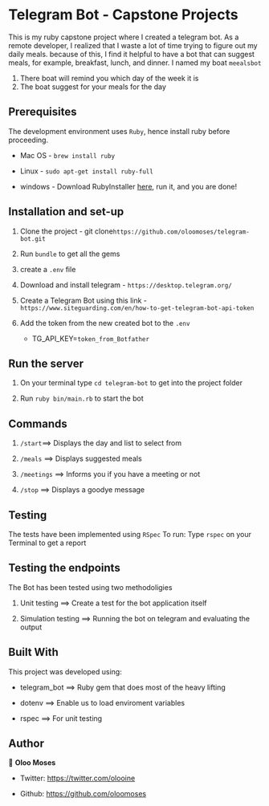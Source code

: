 # Telegram Bot - Capstone Projects

This is my ruby capstone project where I created a telegram bot. As a remote developer, I realized that I waste a lot of time trying to figure out my daily meals. because of this, I find it helpful to have a bot that can suggest meals, for example, breakfast, lunch, and dinner. I named my boat `meealsbot`

1. There boat will remind you which day of the week it is
2. The boat suggest for your meals for the day

## Prerequisites

The development environment uses `Ruby`, hence install ruby before proceeding.

- Mac OS - `brew install ruby`

- Linux - `sudo apt-get install ruby-full`

- windows - Download RubyInstaller [here](https://rubyinstaller.org/), run it, and you are done!

## Installation and set-up

1. Clone the project - git clone`https://github.com/oloomoses/telegram-bot.git`

2. Run `bundle` to get all the gems

3. create a `.env` file

4. Download and install telegram - `https://desktop.telegram.org/`

5. Create a Telegram Bot using this link - `https://www.siteguarding.com/en/how-to-get-telegram-bot-api-token`

6. Add the token from the new created bot to the `.env`

   - TG_API_KEY=`token_from_Botfather`

## Run the server

1. On your terminal type `cd telegram-bot` to get into the project folder

2. Run `ruby bin/main.rb` to start the bot

## Commands

1. `/start`==> Displays the day and list to select from

2. `/meals` ==> Displays suggested meals

3. `/meetings` ==> Informs you if you have a meeting or not

4. `/stop` ==> Displays a goodye message

## Testing

The tests have been implemented using `RSpec`
To run: Type
`rspec`
on your Terminal to get a report

## Testing the endpoints

The Bot has been tested using two methodoligies

1. Unit testing ==> Create a test for the bot application itself

2. Simulation testing ==> Running the bot on telegram and evaluating the output

## Built With

This project was developed using:

- telegram_bot ==> Ruby gem that does most of the heavy lifting

- dotenv ==> Enable us to load enviroment variables

- rspec ==> For unit testing

## Author

👨 **Oloo Moses**

- Twitter: https://twitter.com/olooine

- Github: https://github.com/oloomoses
